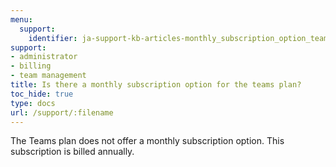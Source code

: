 ```yaml
---
menu:
  support:
    identifier: ja-support-kb-articles-monthly_subscription_option_teams_plan
support:
- administrator
- billing
- team management
title: Is there a monthly subscription option for the teams plan?
toc_hide: true
type: docs
url: /support/:filename
---
```


The Teams plan does not offer a monthly subscription option. This subscription is billed annually.